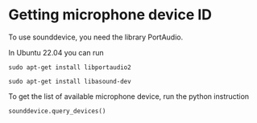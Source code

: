 # Getting microphone device ID

To use sounddevice, you need the library PortAudio.

In Ubuntu 22.04 you can run

```sudo apt-get install libportaudio2```

```sudo apt-get install libasound-dev```

To get the list of available microphone device,
run the python instruction

```sounddevice.query_devices()```

